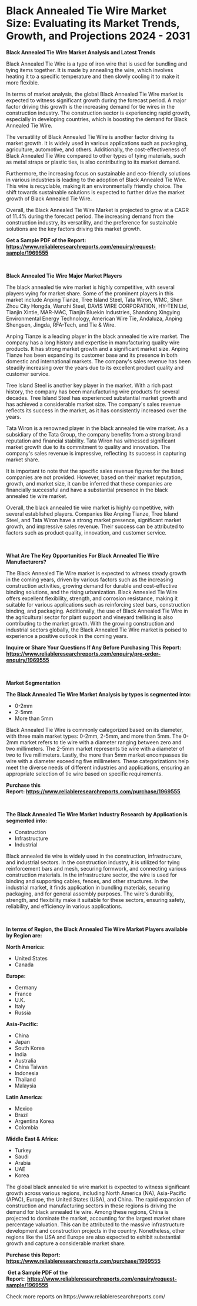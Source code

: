 <p><h1>Black Annealed Tie Wire Market Size: Evaluating its Market Trends, Growth, and Projections 2024 - 2031</h1></p><p><strong>Black Annealed Tie Wire Market Analysis and Latest Trends</strong></p>
<p><p>Black Annealed Tie Wire is a type of iron wire that is used for bundling and tying items together. It is made by annealing the wire, which involves heating it to a specific temperature and then slowly cooling it to make it more flexible.</p><p>In terms of market analysis, the global Black Annealed Tie Wire market is expected to witness significant growth during the forecast period. A major factor driving this growth is the increasing demand for tie wires in the construction industry. The construction sector is experiencing rapid growth, especially in developing countries, which is boosting the demand for Black Annealed Tie Wire.</p><p>The versatility of Black Annealed Tie Wire is another factor driving its market growth. It is widely used in various applications such as packaging, agriculture, automotive, and others. Additionally, the cost-effectiveness of Black Annealed Tie Wire compared to other types of tying materials, such as metal straps or plastic ties, is also contributing to its market demand.</p><p>Furthermore, the increasing focus on sustainable and eco-friendly solutions in various industries is leading to the adoption of Black Annealed Tie Wire. This wire is recyclable, making it an environmentally friendly choice. The shift towards sustainable solutions is expected to further drive the market growth of Black Annealed Tie Wire.</p><p>Overall, the Black Annealed Tie Wire Market is projected to grow at a CAGR of 11.4% during the forecast period. The increasing demand from the construction industry, its versatility, and the preference for sustainable solutions are the key factors driving this market growth.</p></p>
<p><strong>Get a Sample PDF of the Report:&nbsp; <a href="https://www.reliableresearchreports.com/enquiry/request-sample/1969555">https://www.reliableresearchreports.com/enquiry/request-sample/1969555</a></strong></p>
<p>&nbsp;</p>
<p><strong>Black Annealed Tie Wire Major Market Players</strong></p>
<p><p>The black annealed tie wire market is highly competitive, with several players vying for market share. Some of the prominent players in this market include Anping Tianze, Tree Island Steel, Tata Wiron, WMC, Shen Zhou City Hongda, Wanzhi Steel, DAVIS WIRE CORPORATION, HY-TEN Ltd, Tianjin Xintie, MAR-MAC, Tianjin Bluekin Industries, Shandong Xingying Environmental Energy Technology, American Wire Tie, Andaluza, Anping Shengsen, Jingda, RFA-Tech, and Tie & Wire.</p><p>Anping Tianze is a leading player in the black annealed tie wire market. The company has a long history and expertise in manufacturing quality wire products. It has strong market growth and a significant market size. Anping Tianze has been expanding its customer base and its presence in both domestic and international markets. The company's sales revenue has been steadily increasing over the years due to its excellent product quality and customer service.</p><p>Tree Island Steel is another key player in the market. With a rich past history, the company has been manufacturing wire products for several decades. Tree Island Steel has experienced substantial market growth and has achieved a considerable market size. The company's sales revenue reflects its success in the market, as it has consistently increased over the years.</p><p>Tata Wiron is a renowned player in the black annealed tie wire market. As a subsidiary of the Tata Group, the company benefits from a strong brand reputation and financial stability. Tata Wiron has witnessed significant market growth due to its commitment to quality and innovation. The company's sales revenue is impressive, reflecting its success in capturing market share.</p><p>It is important to note that the specific sales revenue figures for the listed companies are not provided. However, based on their market reputation, growth, and market size, it can be inferred that these companies are financially successful and have a substantial presence in the black annealed tie wire market.</p><p>Overall, the black annealed tie wire market is highly competitive, with several established players. Companies like Anping Tianze, Tree Island Steel, and Tata Wiron have a strong market presence, significant market growth, and impressive sales revenue. Their success can be attributed to factors such as product quality, innovation, and customer service.</p></p>
<p>&nbsp;</p>
<p><strong>What Are The Key Opportunities For Black Annealed Tie Wire Manufacturers?</strong></p>
<p><p>The Black Annealed Tie Wire market is expected to witness steady growth in the coming years, driven by various factors such as the increasing construction activities, growing demand for durable and cost-effective binding solutions, and the rising urbanization. Black Annealed Tie Wire offers excellent flexibility, strength, and corrosion resistance, making it suitable for various applications such as reinforcing steel bars, construction binding, and packaging. Additionally, the use of Black Annealed Tie Wire in the agricultural sector for plant support and vineyard trellising is also contributing to the market growth. With the growing construction and industrial sectors globally, the Black Annealed Tie Wire market is poised to experience a positive outlook in the coming years.</p></p>
<p><strong>Inquire or Share Your Questions If Any Before Purchasing This Report: <a href="https://www.reliableresearchreports.com/enquiry/pre-order-enquiry/1969555">https://www.reliableresearchreports.com/enquiry/pre-order-enquiry/1969555</a></strong></p>
<p>&nbsp;</p>
<p><strong>Market Segmentation</strong></p>
<p><strong>The Black Annealed Tie Wire Market Analysis by types is segmented into:</strong></p>
<p><ul><li>0-2mm</li><li>2-5mm</li><li>More than 5mm</li></ul></p>
<p><p>Black Annealed Tie Wire is commonly categorized based on its diameter, with three main market types: 0-2mm, 2-5mm, and more than 5mm. The 0-2mm market refers to tie wire with a diameter ranging between zero and two millimeters. The 2-5mm market represents tie wire with a diameter of two to five millimeters. Lastly, the more than 5mm market encompasses tie wire with a diameter exceeding five millimeters. These categorizations help meet the diverse needs of different industries and applications, ensuring an appropriate selection of tie wire based on specific requirements.</p></p>
<p><strong>Purchase this Report:&nbsp;<a href="https://www.reliableresearchreports.com/purchase/1969555">https://www.reliableresearchreports.com/purchase/1969555</a></strong></p>
<p>&nbsp;</p>
<p><strong>The Black Annealed Tie Wire Market Industry Research by Application is segmented into:</strong></p>
<p><ul><li>Construction</li><li>Infrastructure</li><li>Industrial</li></ul></p>
<p><p>Black annealed tie wire is widely used in the construction, infrastructure, and industrial sectors. In the construction industry, it is utilized for tying reinforcement bars and mesh, securing formwork, and connecting various construction materials. In the infrastructure sector, the wire is used for binding and supporting cables, fences, and other structures. In the industrial market, it finds application in bundling materials, securing packaging, and for general assembly purposes. The wire's durability, strength, and flexibility make it suitable for these sectors, ensuring safety, reliability, and efficiency in various applications.</p></p>
<p>&nbsp;</p>
<p><strong>In terms of Region, the Black Annealed Tie Wire Market Players available by Region are:</strong></p>
<p>
    <p> <strong> North America: </strong>
        <ul>
            <li>United States</li>
            <li>Canada</li>
        </ul>
        </p> 
    <p> <strong> Europe: </strong>
        <ul>
            <li>Germany</li>
            <li>France</li>
            <li>U.K.</li>
            <li>Italy</li>
            <li>Russia</li>
        </ul>
        </p> 
    <p> <strong> Asia-Pacific: </strong>
        <ul>
            <li>China</li>
            <li>Japan</li>
            <li>South Korea</li>
            <li>India</li>
            <li>Australia</li>
            <li>China Taiwan</li>
            <li>Indonesia</li>
            <li>Thailand</li>
            <li>Malaysia</li>
        </ul>
        </p> 
    <p> <strong> Latin America: </strong>
        <ul>
            <li>Mexico</li>
            <li>Brazil</li>
            <li>Argentina Korea</li>
            <li>Colombia</li>
        </ul>
        </p> 
    <p> <strong> Middle East & Africa: </strong>
        <ul>
            <li>Turkey</li>
            <li>Saudi</li>
            <li>Arabia</li>
            <li>UAE</li>
            <li>Korea</li>
        </ul>
    </p>
    </p>
<p><p>The global black annealed tie wire market is expected to witness significant growth across various regions, including North America (NA), Asia-Pacific (APAC), Europe, the United States (USA), and China. The rapid expansion of construction and manufacturing sectors in these regions is driving the demand for black annealed tie wire. Among these regions, China is projected to dominate the market, accounting for the largest market share percentage valuation. This can be attributed to the massive infrastructure development and construction projects in the country. Nonetheless, other regions like the USA and Europe are also expected to exhibit substantial growth and capture a considerable market share.</p></p>
<p><strong>Purchase this Report: <a href="https://www.reliableresearchreports.com/purchase/1969555">https://www.reliableresearchreports.com/purchase/1969555</a></strong></p>
<p>&nbsp;<strong>Get a Sample PDF of the Report:&nbsp;&nbsp;<a href="https://www.reliableresearchreports.com/enquiry/request-sample/1969555">https://www.reliableresearchreports.com/enquiry/request-sample/1969555</a></strong></p>
<p><strong></strong></p>
<p>Check more reports on https://www.reliableresearchreports.com/</p>